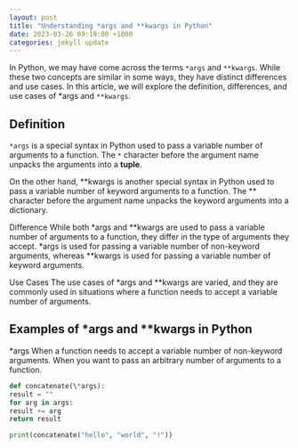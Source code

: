 ```yaml
---
layout: post
title: "Understanding *args and **kwargs in Python"
date: 2023-03-26 09:19:00 +1000
categories: jekyll update
---
```


In Python, we may have come across the terms `*args` and `**kwargs`. While these two concepts are similar in some ways, they have distinct differences and use cases. In this article, we will explore the definition, differences, and use cases of \*args and `**kwargs`.

## Definition

`*args` is a special syntax in Python used to pass a variable number of arguments to a function. The `*` character before the argument name unpacks the arguments into a **tuple**.

On the other hand, **kwargs is another special syntax in Python used to pass a variable number of keyword arguments to a function. The ** character before the argument name unpacks the keyword arguments into a dictionary.

Difference
While both *args and \*\*kwargs are used to pass a variable number of arguments to a function, they differ in the type of arguments they accept. *args is used for passing a variable number of non-keyword arguments, whereas \*\*kwargs is used for passing a variable number of keyword arguments.

Use Cases
The use cases of \*args and \*\*kwargs are varied, and they are commonly used in situations where a function needs to accept a variable number of arguments.

## Examples of \*args and \*\*kwargs in Python

\*args
When a function needs to accept a variable number of non-keyword arguments.
When you want to pass an arbitrary number of arguments to a function.

```python
def concatenate(\*args):
result = ""
for arg in args:
result += arg
return result

print(concatenate("hello", "world", "!"))
```
